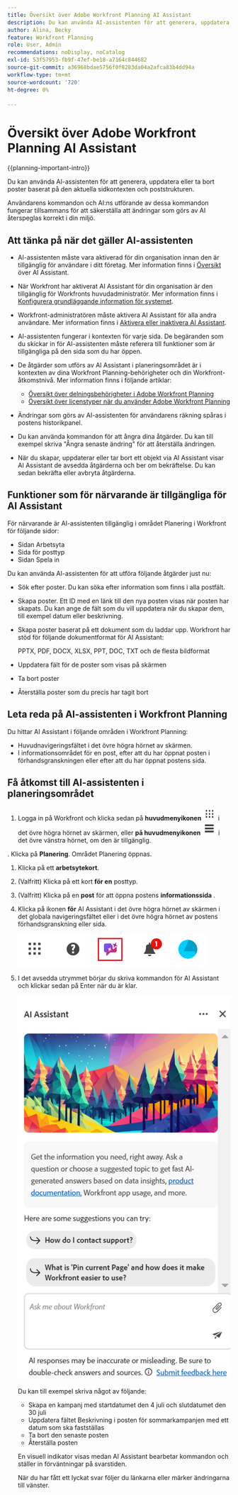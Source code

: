 ```yaml
---
title: Översikt över Adobe Workfront Planning AI Assistant
description: Du kan använda AI-assistenten för att generera, uppdatera eller ta bort poster baserat på den aktuella sidkontexten och poststrukturen. Användarens kommandon och AI:ns utförande av dessa kommandon fungerar tillsammans för att säkerställa att ändringar som görs av AI återspeglas korrekt i din miljö.
author: Alina, Becky
feature: Workfront Planning
role: User, Admin
recommendations: noDisplay, noCatalog
exl-id: 53f57953-fb9f-47ef-be18-a7164c844682
source-git-commit: a36968bdae5756f0f8283da04a2afca83b4dd94a
workflow-type: tm+mt
source-wordcount: '720'
ht-degree: 0%

---
```



# Översikt över Adobe Workfront Planning AI Assistant

<!--<span class="preview">The highlighted information on this page refers to functionality not yet generally available. It is available only in the Preview environment for all customers. After the monthly releases to Production, the same features are also available in the Production environment for customers who enabled fast releases. </span>   

<span class="preview">For information about fast releases, see [Enable or disable fast releases for your organization](/help/quicksilver/administration-and-setup/set-up-workfront/configure-system-defaults/enable-fast-release-process.md). </span> -->


{{planning-important-intro}}

Du kan använda AI-assistenten för att generera, uppdatera eller ta bort poster baserat på den aktuella sidkontexten och poststrukturen.

Användarens kommandon och AI:ns utförande av dessa kommandon fungerar tillsammans för att säkerställa att ändringar som görs av AI återspeglas korrekt i din miljö.

## Att tänka på när det gäller AI-assistenten

* AI-assistenten måste vara aktiverad för din organisation innan den är tillgänglig för användare i ditt företag. Mer information finns i [Översikt](/help/quicksilver/workfront-basics/ai-assistant/ai-assistant-overview.md) över AI Assistant.
* När Workfront har aktiverat AI Assistant för din organisation är den tillgänglig för Workfronts huvudadministratör. Mer information finns i [Konfigurera grundläggande information för systemet](/help/quicksilver/administration-and-setup/get-started-wf-administration/configure-basic-info.md).

* Workfront-administratören måste aktivera AI Assistant för alla andra användare. Mer information finns i [Aktivera eller inaktivera AI Assistant](/help/quicksilver/workfront-basics/ai-assistant/enable-or-disable-assistant.md).

* AI-assistenten fungerar i kontexten för varje sida. De begäranden som du skickar in för AI-assistenten måste referera till funktioner som är tillgängliga på den sida som du har öppen.

* De åtgärder som utförs av AI Assistant i planeringsområdet är i kontexten av dina Workfront Planning-behörigheter och din Workfront-åtkomstnivå. Mer information finns i följande artiklar:

   * [Översikt över delningsbehörigheter i Adobe Workfront Planning](/help/quicksilver/planning/access/sharing-permissions-overview.md)
   * [Översikt över licenstyper när du använder Adobe Workfront Planning](/help/quicksilver/planning/access/license-type-overview.md)

* Ändringar som görs av AI-assistenten för användarens räkning spåras i postens historikpanel.

* Du kan använda kommandon för att ångra dina åtgärder. Du kan till exempel skriva &quot;Ångra senaste ändring&quot; för att återställa ändringen.

* När du skapar, uppdaterar eller tar bort ett objekt via AI Assistant visar AI Assistant de avsedda åtgärderna och ber om bekräftelse. Du kan sedan bekräfta eller avbryta åtgärderna.

## Funktioner som för närvarande är tillgängliga för AI Assistant

För närvarande är AI-assistenten tillgänglig i området Planering i Workfront för följande sidor:

* Sidan Arbetsyta
* Sida för posttyp
* Sidan Spela in

Du kan använda AI-assistenten för att utföra följande åtgärder just nu:

* Sök efter poster. Du kan söka efter information som finns i alla postfält.
* Skapa poster. Ett ID med en länk till den nya posten visas när posten har skapats. Du kan ange de fält som du vill uppdatera när du skapar dem, till exempel datum eller beskrivning.
* Skapa poster baserat på ett dokument som du laddar upp. Workfront har stöd för följande dokumentformat för AI Assistant:

  PPTX, PDF, DOCX, XLSX, PPT, DOC, TXT och de flesta bildformat
* Uppdatera fält för de poster som visas på skärmen
* Ta bort poster
* Återställa poster som du precis har tagit bort


## Leta reda på AI-assistenten i Workfront Planning

Du hittar AI Assistant i följande områden i Workfront Planning:

* Huvudnavigeringsfältet i det övre högra hörnet av skärmen.
* I informationsområdet för en post, efter att du har öppnat posten i förhandsgranskningen eller efter att du har öppnat postens sida.

## Få åtkomst till AI-assistenten i planeringsområdet

1. Logga in på Workfront och klicka sedan på **huvudmenyikonen** ![Dots huvudmeny](assets/dots-main-menu.png) i det övre högra hörnet av skärmen, eller **på huvudmenyikonen** ![Linjer huvudmeny](assets/lines-main-menu.png) i det övre vänstra hörnet, om den är tillgänglig.

. Klicka på **Planering**. Området Planering öppnas.

1. Klicka på ett **arbetsytekort**.

1. (Valfritt) Klicka på ett kort **för en** posttyp.

1. (Valfritt) Klicka på en **post** för att öppna postens **informationssida** .

1. Klicka på ikonen **för** AI Assistant i det övre högra hörnet av skärmen i det globala navigeringsfältet eller i det övre högra hörnet av postens förhandsgranskning eller sida.

   ![Ikon för AI Assistant](assets/ai-assistant-icon-highlighted.png)

1. I det avsedda utrymmet börjar du skriva kommandon för AI Assistant och klickar sedan på Enter när du är klar.

   ![AI Assistant-panel med tom kommandoruta](assets/ai-assistant-panel-with-empty-command-box.png)

   Du kan till exempel skriva något av följande:

   * Skapa en kampanj med startdatumet den 4 juli och slutdatumet den 30 juli
   * Uppdatera fältet Beskrivning i posten för sommarkampanjen med ett datum som ska fastställas
   * Ta bort den senaste posten
   * Återställa posten

   En visuell indikator visas medan AI Assistant bearbetar kommandon och ställer in förväntningar på svarstiden.

   När du har fått ett lyckat svar följer du länkarna eller märker ändringarna till vänster.



